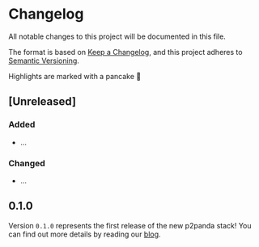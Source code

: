 # Changelog

All notable changes to this project will be documented in this file.

The format is based on [Keep a Changelog](https://keepachangelog.com/en/1.0.0/),
and this project adheres to [Semantic Versioning](https://semver.org/spec/v2.0.0.html).

Highlights are marked with a pancake 🥞

## [Unreleased]

### Added

- ...

### Changed

- ...

## 0.1.0

Version `0.1.0` represents the first release of the new p2panda stack!
You can find out more details by reading our
[blog](https://p2panda.org/2024/12/06/p2panda-release.html).
